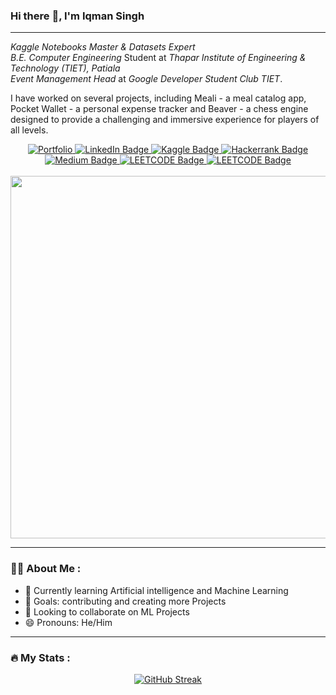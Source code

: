 ### Hi there :wave:, I'm Iqman Singh

---
*Kaggle Notebooks Master & Datasets Expert*<br>
*B.E. Computer Engineering* Student at *Thapar Institute of Engineering & Technology (TIET), Patiala* <br>
*Event Management Head* at *Google Developer Student Club TIET*.
<p> I have worked on several projects, including Meali - a meal catalog app, Pocket Wallet - a personal expense tracker and Beaver - a chess engine designed to provide a challenging and immersive experience for players of all levels.</p>
<div id="badges" align="center">
    <a href="https://iqmansingh.netlify.app/">
    <img src="https://img.shields.io/badge/Portfolio-%23000000.svg?style=for-the-badge&logo=netlify&logoColor=#00C7B7" alt="Portfolio"/>
  </a>
  <a href="https://www.linkedin.com/in/iqman-singh-bhatia-8b7642222/">
    <img src="https://img.shields.io/badge/LinkedIn-blue?style=for-the-badge&logo=linkedin&logoColor=white" alt="LinkedIn Badge"/>
  </a>
  <a href="https://www.kaggle.com/iqmansingh">
    <img src="https://img.shields.io/badge/Kaggle-20BEFF?style=for-the-badge&logo=Kaggle&logoColor=white" alt="Kaggle Badge"/>
  </a>
  <a href="https://www.hackerrank.com/Iqman_Singh">
    <img src="https://img.shields.io/badge/-Hackerrank-2EC866?style=for-the-badge&logo=HackerRank&logoColor=white" alt="Hackerrank Badge"/>
  </a> 
  <a href="https://medium.com/@iqmans">
    <img src="https://img.shields.io/badge/Medium-12100E?style=for-the-badge&logo=medium&logoColor=white" alt="Medium Badge"/>
  </a>
  <a href="https://leetcode.com/ibhatia_be21/">
    <img src="https://img.shields.io/badge/-LeetCode-FFA116?style=for-the-badge&logo=LeetCode&logoColor=black" alt="LEETCODE Badge"/>
  </a>
  <a href="mailto:ibhatia_be21@thapar.edu">
    <img src="https://img.shields.io/badge/Gmail-D14836?style=for-the-badge&logo=gmail&logoColor=white" alt="LEETCODE Badge"/>
  </a>

  
</div>
<br>
<div id="header" align="center">
  <img src="https://media.tenor.com/3bTxZ4HdrysAAAAC/pixels-neon.gif" width="580"/>
</div>


---

### :man_technologist: About Me :

- 🌱 Currently learning Artificial intelligence and Machine Learning 
- 🥅 Goals: contributing and creating more Projects
- 👯 Looking to collaborate on ML Projects
- 😄 Pronouns: He/Him

---

### :fire: My Stats :
<div align="center">
  
[![GitHub Streak](http://github-readme-streak-stats.herokuapp.com?user=IqmanS&theme=onedark-duo&border_radius=18&date_format=j%20M%5B%20Y%5D&mode=weekly)](https://git.io/streak-stats)
  
</div>

<!--
<div align="right">
  <img src="https://i.redd.it/dqgt770x44sa1.jpg" width="150"/>
</div>
**IqmanS/IqmanS** is a ✨ _special_ ✨ repository because its `README.md` (this file) appears on your GitHub profile.

Here are some ideas to get you started:

- 🔭 I’m currently working on ...
- 🌱 I’m currently learning ...
- 👯 I’m looking to collaborate on ...
- 🤔 I’m looking for help with ...
- 💬 Ask me about ...
- 📫 How to reach me: ...
- 😄 Pronouns: ...
- ⚡ Fun fact: ...
-->
